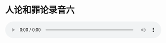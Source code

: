 # 人论和罪论录音六

<audio style="width: 100%;" preload="false" controls controlslist="nodownload"><source src="//cdn.simai.ml/audio/mp3/old/27391.mp3" type="audio/mpeg">Your browser does not support the audio element.</audio>


